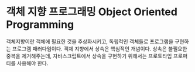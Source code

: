 # 객체 지향 프로그래밍 Object Oriented Programming


객체지향이란 객체에 필요한 것을 추상화시키고, 독립적인 객체들로 프로그램을 구현하는 프로그램 패러다임이다.
객체 지향에서 상속은 핵심적인 개념이다. 상속은 불필요한 중복을 제거해주는데, 자바스크립트에서 상속을 구현하기 위해서는 프로토타입 프로퍼티를 사용해야 한다.


